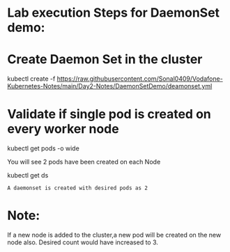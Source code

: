 
Lab execution Steps for DaemonSet demo:
========================================


Create Daemon Set in the cluster
===================================

kubectl create -f https://raw.githubusercontent.com/Sonal0409/Vodafone-Kubernetes-Notes/main/Day2-Notes/DaemonSetDemo/deamonset.yml

Validate if single pod is created on every worker node
====================================

kubectl get pods -o wide

   You will see 2 pods have been created on each Node
 
 kubectl get ds
 
    A daemonset is created with desired pods as 2
    
 
 Note:
 ========
 If a new node is added to the cluster,a new pod will be created on the new node also.
 Desired count would have increased to 3.
